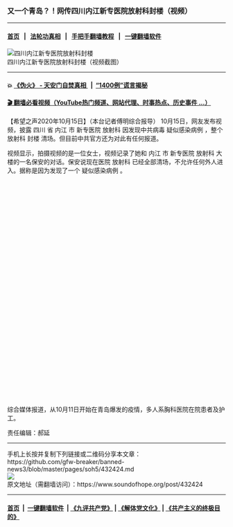 ### 又一个青岛？！网传四川内江新专医院放射科封楼（视频）
------------------------

#### [首页](https://github.com/gfw-breaker/banned-news3/blob/master/README.md) &nbsp;&nbsp;|&nbsp;&nbsp; [法轮功真相](https://github.com/begood0513/basic/blob/master/README.md)  &nbsp;&nbsp;|&nbsp;&nbsp; [手把手翻墙教程](https://github.com/gfw-breaker/guides/wiki)  &nbsp;&nbsp;|&nbsp;&nbsp; [一键翻墙软件](https://github.com/gfw-breaker/nogfw/blob/master/README.md)  



<div><img alt="四川内江新专医院放射科封楼" src="https://img.soundofhope.org/2020-10/wuhanfeiyan_2020-10-15_2-1602774231309.jpg"/>
<br/><figcaption class="caption">
 四川内江新专医院放射科封楼（视频截图）
</figcaption></div><hr/>

#### 💥 [《伪火》 - 天安门自焚真相 ](http://158.247.195.190:10000/videos/blog/weihuo.html)&nbsp; |&nbsp; [“1400例”谎言揭秘  ](http://158.247.195.190:10000/videos/blog/jiexi1400.html)

#### [ 🎬  翻墙必看视频（YouTube热门频道、网站代理、时事热点、历史事件 ...）](https://github.com/gfw-breaker/links/blob/master/banned.md)

<div><div class="Content__Wrapper sc-1bvya0-0 grZQxZ">
 <p class="meta-top">
  <span class="meta">
   【希望之声2020年10月15日】（本台记者傅明综合报导）
  </span>
  10月15日，网友发布视频，披露
  <ok href="/term/6507">
   四川
  </ok>
  省
  <ok href="/term/147504">
   内江
  </ok>
  市
  <ok href="/term/398323">
   新专医院
  </ok>
  <ok href="/term/398326">
   放射科
  </ok>
  因发现中共病毒
  <ok href="/term/398329">
   疑似感染病例
  </ok>
  ，整个
  <ok href="/term/398326">
   放射科
  </ok>
  <ok href="/term/312034">
   封楼
  </ok>
  清场。但目前中共官方还为对此有任何报道。
 </p>
 <p>
  视频显示，拍摄视频的是一位女士，视频记录了她和
  <ok href="/term/147504">
   内江
  </ok>
  市
  <ok href="/term/398323">
   新专医院
  </ok>
  <ok href="/term/398326">
   放射科
  </ok>
  大楼的一名保安的对话。保安说现在医院
  <ok href="/term/398326">
   放射科
  </ok>
  已经全部清场，不允许任何外人进入。据称是因为发现了一个
  <ok href="/term/398329">
   疑似感染病例
  </ok>
  。
 </p>
 <div class="soh-embed">
  <div class="soh-embed-inner">
   <div class="iframely-embed" style="max-width: 550px;">
    <div class="iframely-responsive" style="padding-bottom: 100%;">
    </div>
   </div>
  </div>
 </div>
 <p>
  综合媒体报道，从10月11日开始在青岛爆发的疫情，多人系胸科医院在院患者及护工。
 </p>
 <p class="meta-btm">
  责任编辑：郝延
 </p>
</div>
</div>
<hr/>
手机上长按并复制下列链接或二维码分享本文章：<br/>
https://github.com/gfw-breaker/banned-news3/blob/master/pages/soh5/432424.md <br/>
<a href='https://github.com/gfw-breaker/banned-news3/blob/master/pages/soh5/432424.md'><img src='https://github.com/gfw-breaker/banned-news3/blob/master/pages/soh5/432424.md.png'/></a> <br/>
原文地址（需翻墙访问）：https://www.soundofhope.org/post/432424


------------------------
#### [首页](https://github.com/gfw-breaker/banned-news3/blob/master/README.md) &nbsp;|&nbsp; [一键翻墙软件](https://github.com/gfw-breaker/nogfw/blob/master/README.md) &nbsp;| [《九评共产党》](https://github.com/gfw-breaker/9ping.md/blob/master/README.md#九评之一评共产党是什么) | [《解体党文化》](https://github.com/gfw-breaker/jtdwh.md/blob/master/README.md) | [《共产主义的终极目的》](https://github.com/gfw-breaker/gczydzjmd.md/blob/master/README.md)


<img src='http://gfw-breaker.win/banned-news3/pages/soh5/432424.md' width='0px' height='0px'/>